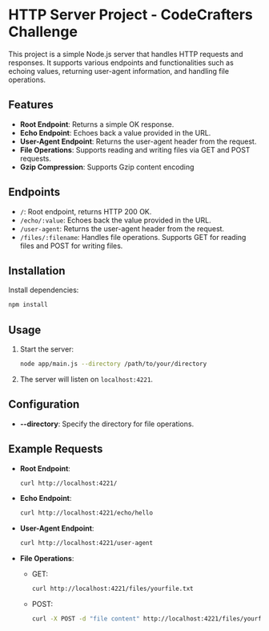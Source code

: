 # HTTP Server Project - CodeCrafters Challenge

This project is a simple Node.js server that handles HTTP requests and responses. It supports various endpoints and
functionalities such as echoing values, returning user-agent information, and handling file operations.

## Features

- **Root Endpoint**: Returns a simple OK response.
- **Echo Endpoint**: Echoes back a value provided in the URL.
- **User-Agent Endpoint**: Returns the user-agent header from the request.
- **File Operations**: Supports reading and writing files via GET and POST requests.
- **Gzip Compression**: Supports Gzip content encoding

## Endpoints

- `/`: Root endpoint, returns HTTP 200 OK.
- `/echo/:value`: Echoes back the value provided in the URL.
- `/user-agent`: Returns the user-agent header from the request.
- `/files/:filename`: Handles file operations. Supports GET for reading files and POST for writing files.

## Installation

Install dependencies:
```sh
npm install
```

## Usage

1. Start the server:
    ```sh
    node app/main.js --directory /path/to/your/directory
    ```

2. The server will listen on `localhost:4221`.

## Configuration

- **--directory**: Specify the directory for file operations.

## Example Requests

- **Root Endpoint**:
    ```sh
    curl http://localhost:4221/
    ```

- **Echo Endpoint**:
    ```sh
    curl http://localhost:4221/echo/hello
    ```

- **User-Agent Endpoint**:
    ```sh
    curl http://localhost:4221/user-agent
    ```

- **File Operations**:
    - GET:
        ```sh
        curl http://localhost:4221/files/yourfile.txt
        ```
    - POST:
        ```sh
        curl -X POST -d "file content" http://localhost:4221/files/yourfile.txt
        ```

